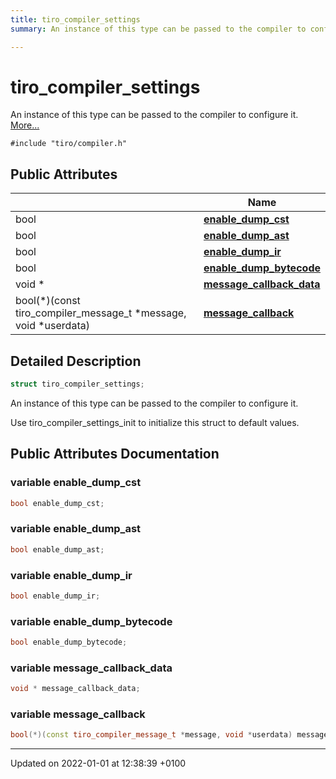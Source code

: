```yaml
---
title: tiro_compiler_settings
summary: An instance of this type can be passed to the compiler to configure it. 

---
```


# tiro_compiler_settings



An instance of this type can be passed to the compiler to configure it.  [More...](#detailed-description)


`#include "tiro/compiler.h"`

## Public Attributes

|                | Name           |
| -------------- | -------------- |
| bool | **[enable_dump_cst](/docs/api/classes/structtiro__compiler__settings#variable-enable-dump-cst)**  |
| bool | **[enable_dump_ast](/docs/api/classes/structtiro__compiler__settings#variable-enable-dump-ast)**  |
| bool | **[enable_dump_ir](/docs/api/classes/structtiro__compiler__settings#variable-enable-dump-ir)**  |
| bool | **[enable_dump_bytecode](/docs/api/classes/structtiro__compiler__settings#variable-enable-dump-bytecode)**  |
| void &#42; | **[message_callback_data](/docs/api/classes/structtiro__compiler__settings#variable-message-callback-data)**  |
| bool(&#42;)(const tiro&#95;compiler&#95;message&#95;t &#42;message, void &#42;userdata) | **[message_callback](/docs/api/classes/structtiro__compiler__settings#variable-message-callback)**  |

## Detailed Description

```cpp
struct tiro_compiler_settings;
```

An instance of this type can be passed to the compiler to configure it. 

Use tiro_compiler_settings_init to initialize this struct to default values. 

## Public Attributes Documentation

### variable enable_dump_cst

```cpp
bool enable_dump_cst;
```


### variable enable_dump_ast

```cpp
bool enable_dump_ast;
```


### variable enable_dump_ir

```cpp
bool enable_dump_ir;
```


### variable enable_dump_bytecode

```cpp
bool enable_dump_bytecode;
```


### variable message_callback_data

```cpp
void * message_callback_data;
```


### variable message_callback

```cpp
bool(*)(const tiro_compiler_message_t *message, void *userdata) message_callback;
```


-------------------------------

Updated on 2022-01-01 at 12:38:39 +0100